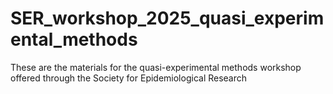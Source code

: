 # SER_workshop_2025_quasi_experimental_methods
These are the materials for the quasi-experimental methods workshop offered through the Society for Epidemiological Research
